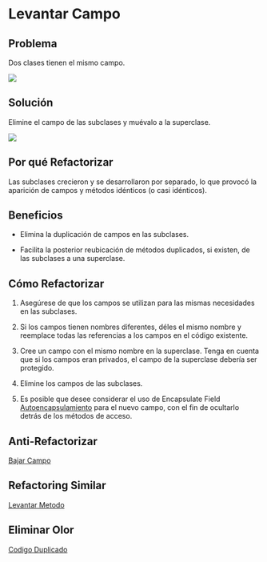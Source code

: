 # Levantar Campo

## Problema

Dos clases tienen el mismo campo.

![](https://refactoring.guru/images/refactoring/diagrams/Pull%20Up%20Field%20-%20Before.png)

## Solución

Elimine el campo de las subclases y muévalo a la superclase.

![](https://refactoring.guru/images/refactoring/diagrams/Pull%20Up%20Field%20-%20After.png)

## Por qué Refactorizar

Las subclases crecieron y se desarrollaron por separado, lo que provocó la aparición de campos y métodos idénticos (o 
casi idénticos).

## Beneficios

* Elimina la duplicación de campos en las subclases.

* Facilita la posterior reubicación de métodos duplicados, si existen, de las subclases a una superclase.

## Cómo Refactorizar

1. Asegúrese de que los campos se utilizan para las mismas necesidades en las subclases.

2. Si los campos tienen nombres diferentes, déles el mismo nombre y reemplace todas las referencias a los campos en el 
código existente.

3. Cree un campo con el mismo nombre en la superclase. Tenga en cuenta que si los campos eran privados, el campo de la 
superclase debería ser protegido.

4. Elimine los campos de las subclases.

5. Es posible que desee considerar el uso de Encapsulate Field [Autoencapsulamiento](SelfEncapsulateField.md) para el 
nuevo campo, con el fin de ocultarlo detrás de los métodos de acceso.

## Anti-Refactorizar

[Bajar Campo](PushDownField.md)

## Refactoring Similar

[Levantar Metodo](PullUpMethod.md)

## Eliminar Olor

[Codigo Duplicado](../CodeSmell/DuplicateCode.md)